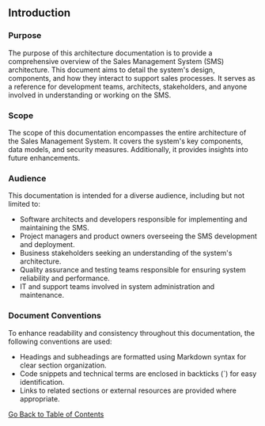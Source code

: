## Introduction

### Purpose
The purpose of this architecture documentation is to provide a comprehensive overview of the Sales Management System (SMS) architecture. This document aims to detail the system's design, components, and how they interact to support sales processes. It serves as a reference for development teams, architects, stakeholders, and anyone involved in understanding or working on the SMS.

### Scope
The scope of this documentation encompasses the entire architecture of the Sales Management System. It covers the system's key components, data models, and security measures. Additionally, it provides insights into future enhancements.

### Audience
This documentation is intended for a diverse audience, including but not limited to:
- Software architects and developers responsible for implementing and maintaining the SMS.
- Project managers and product owners overseeing the SMS development and deployment.
- Business stakeholders seeking an understanding of the system's architecture.
- Quality assurance and testing teams responsible for ensuring system reliability and performance.
- IT and support teams involved in system administration and maintenance.

### Document Conventions
To enhance readability and consistency throughout this documentation, the following conventions are used:
- Headings and subheadings are formatted using Markdown syntax for clear section organization.
- Code snippets and technical terms are enclosed in backticks (\`) for easy identification.
- Links to related sections or external resources are provided where appropriate.
<!-- - Diagrams and visual representations are used to illustrate key concepts and architecture components. -->

[Go Back to Table of Contents](SMS_Architecture_Guide.md)